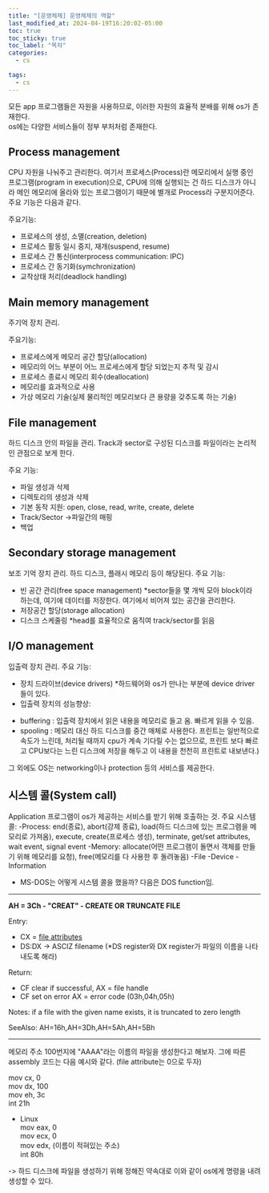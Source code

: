 ```yaml
---
title: "[운영체제] 운영체제의 역할"
last_modified_at: 2024-04-19T16:20:02-05:00
toc: true
toc_sticky: true
toc_label: "목차"
categories:
  - cs

tags:
  - cs
---
```


모든 app 프로그램들은 자원을 사용하므로, 이러한 자원의 효율적 분배를 위해 os가 존재한다.  
os에는 다양한 서비스들이 정부 부처처럼 존재한다.  

## Process management  
CPU 자원을 나눠주고 관리한다.
여기서 프로세스(Process)란 메모리에서 실행 중인 프로그램(program in execution)으로, CPU에 의해 실행되는 건 하드 디스크가 아니라 메인 메모리에 올라와 있는 프로그램이기 때문에
별개로 Process라 구분지어준다. 주요 기능은 다음과 같다. 

주요기능:

- 프로세스의 생성, 소멸(creation, deletion)
- 프로세스 활동 일시 중지, 재개(suspend, resume)
- 프로세스 간 통신(interprocess communication: IPC)
- 프로세스 간 동기화(symchronization)
- 교착상태 처리(deadlock handling)

## Main memory management  
주기억 장치 관리.

주요기능:
- 프로세스에게 메모리 공간 할당(allocation)
- 메모리의 어느 부분이 어느 프로세스에게 할당 되었는지 추적 및 감시
- 프로세스 종료시 메모리 회수(deallocation)
- 메모리를 효과적으로 사용
- 가상 메모리 기술(실제 물리적인 메모리보다 큰 용량을 갖추도록 하는 기술)

## File management
하드 디스크 안의 파일을 관리. Track과 sector로 구성된 디스크를 파일이라는 논리적인 관점으로 보게 한다. 

주요 기능:
- 파일 생성과 삭제
- 디렉토리의 생성과 삭제
- 기본 동작 지원: open, close, read, write, create, delete
- Track/Sector ->파일간의 매핑
- 백업

## Secondary storage management
보조 기억 장치 관리. 하드 디스크, 플래시 메모리 등이 해당된다. 
주요 기능:
- 빈 공간 관리(free space management) *sector들을 몇 개씩 모아 block이라 하는데, 여기에 데이터를 저장한다. 여기에서 비어져 있는 공간을 관리한다. 
- 저장공간 할당(storage allocation)
- 디스크 스케줄링 *head를 효율적으로 움직여 track/sector를 읽음

## I/O management
입출력 장치 관리.
주요 기능:
- 장치 드라이브(device drivers) *하드웨어와 os가 만나는 부분에 device driver들이 있다. 
- 입출력 장치의 성능향상:
* buffering : 입출력 장치에서 읽은 내용을 메모리로 들고 옴. 빠르게 읽을 수 있음.
* spooling : 메모리 대신 하드 디스크를 중간 매체로 사용한다. 프린트는 일반적으로 속도가 느린데, 처리될 때까지 cpu가 계속 기다릴 수는 없으므로, 프린트 보다 빠르고 CPU보다는 느린 디스크에 저장을 해두고 이 내용을 천천히 프린트로 내보낸다.)

그 외에도 OS는 networking이나 protection 등의 서비스를 제공한다. 

## 시스템 콜(System call)

Application 프로그램이 os가 제공하는 서비스를 받기 위해 호출하는 것. 
주요 시스템 콜:
-Process: end(종료), abort(강제 종료), load(하드 디스크에 있는 프로그램을 메모리로 가져옴), execute, create(프로세스 생성), terminate, get/set attributes, wait event, signal event
-Memory: allocate(어떤 프로그램이 돌면서 객체를 만들기 위해 메모리를 요청), free(메모리를 다 사용한 후 돌려놓음)
-File
-Device
-Information

* MS-DOS는 어떻게 시스템 콜을 했을까? 다음은 DOS function임.

--------------------------------------------------------

**AH = 3Ch - "CREAT" - CREATE OR TRUNCATE FILE**

Entry:

- CX = [file attributes](http://spike.scu.edu.au/~barry/interrupts.html#fattr)
- DS:DX -> ASCIZ filename (*DS register와 DX register가 파일의 이름을 나타내도록 해라)

Return:

- CF clear if successful, AX = file handle
- CF set on error AX = error code (03h,04h,05h)

Notes: if a file with the given name exists, it is truncated to zero length

SeeAlso: AH=16h,AH=3Dh,AH=5Ah,AH=5Bh

------------------------------

메모리 주소 100번지에 "AAAA"라는 이름의 파일을 생성한다고 해보자. 
그에 따른 assembly 코드는 다음 예시와 같다. (file attribute는 0으로 두자)  

mov cx, 0  
mov dx, 100  
mov eh, 3c  
int 21h  


* Linux  
mov eax, 0  
mov ecx, 0  
mov edx, (이름이 적혀있는 주소)  
int 80h  


-> 하드 디스크에 파일을 생성하기 위해 정해진 약속대로 이와 같이 os에게 명령을 내려 생성할 수 있다. 
